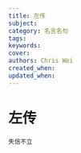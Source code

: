 ```yaml
---
title: 左传
subject: 
category: 名言名句
tags: 
keywords: 
cover: 
authors: Chris Wei
created_when: 
updated_when: 
---
```


# 左传

```
失信不立
```
